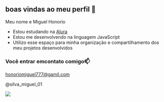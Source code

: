 ## boas vindas ao meu perfil 💙

Meu nome e Miguel Honorio

- Estou estudando na [Alura](https://www.alura.com.br) 
- Estou me desenvolvendo na linguagem JavaScript
- Utilizo esse espaço para minha organização e compartilhamento dos meu projetos desenvolvidos 

### Você entrar emcontato comigo📫

honoriomiguel777@gamil.com

@silva_miguel_01


![](https://github.com/user-attachments/assets/0c07e9a1-98dd-4ce1-8fb9-c83235f652f8)
